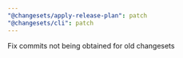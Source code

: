 ```yaml
---
"@changesets/apply-release-plan": patch
"@changesets/cli": patch
---
```


Fix commits not being obtained for old changesets
